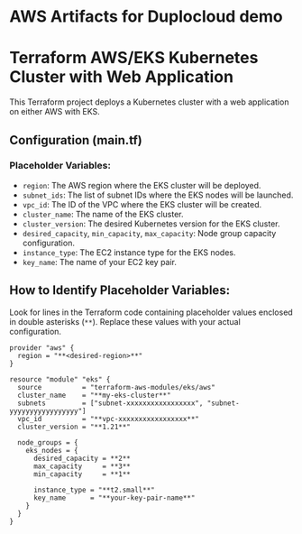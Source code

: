 # AWS Artifacts for Duplocloud demo

# Terraform AWS/EKS Kubernetes Cluster with Web Application

This Terraform project deploys a Kubernetes cluster with a web application on either AWS with EKS.

## Configuration (main.tf)

### Placeholder Variables:

- `region`: The AWS region where the EKS cluster will be deployed.
- `subnet_ids`: The list of subnet IDs where the EKS nodes will be launched.
- `vpc_id`: The ID of the VPC where the EKS cluster will be created.
- `cluster_name`: The name of the EKS cluster.
- `cluster_version`: The desired Kubernetes version for the EKS cluster.
- `desired_capacity`, `min_capacity`, `max_capacity`: Node group capacity configuration.
- `instance_type`: The EC2 instance type for the EKS nodes.
- `key_name`: The name of your EC2 key pair.

## How to Identify Placeholder Variables:

Look for lines in the Terraform code containing placeholder values enclosed in double asterisks (`**`). Replace these values with your actual configuration.

```hcl
provider "aws" {
  region = "**<desired-region>**"
}

resource "module" "eks" {
  source          = "terraform-aws-modules/eks/aws"
  cluster_name    = "**my-eks-cluster**"
  subnets         = ["subnet-xxxxxxxxxxxxxxxxx", "subnet-yyyyyyyyyyyyyyyyy"]
  vpc_id          = "**vpc-xxxxxxxxxxxxxxxxx**"
  cluster_version = "**1.21**"

  node_groups = {
    eks_nodes = {
      desired_capacity = **2**
      max_capacity     = **3**
      min_capacity     = **1**

      instance_type = "**t2.small**"
      key_name      = "**your-key-pair-name**"
    }
  }
}

